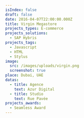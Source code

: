 ```yaml
---
isIndex: false
draft: false
date: 2016-04-07T22:00:00.000Z
title: Virgin Megastore
projects_types: E-commerce
projects_solutions:
  - SAP Hybris
projects_tags:
  - Javascript
  - HTML
  - Stylus
image:
  src: /images/uploads/virgin.png
  screenshot: true
place: Dubai, UAE
datas:
  - title: Agence
    text: Azur Digital
  - title: Studio
    text: Rue Pavée
projects_awards:
  - Seamless Award
---
```

